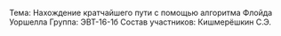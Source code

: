 Тема: Нахождение кратчайшего пути с помощью алгоритма Флойда Уоршелла
Группа: ЭВТ-16-1б
Состав участников: Кишмерёшкин С.Э.

